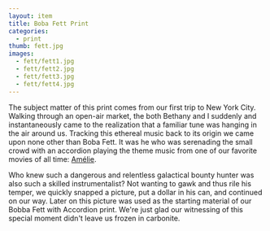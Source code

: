 ```yaml
---
layout: item
title: Boba Fett Print
categories:
  - print
thumb: fett.jpg
images:
  - fett/fett1.jpg
  - fett/fett2.jpg
  - fett/fett3.jpg
  - fett/fett4.jpg
---
```




The subject matter of this print comes from our first trip to New York City. Walking through an open-air market, the both Bethany and I suddenly and instantaneously came to the realization that a familiar tune was hanging in the air around us. Tracking this ethereal music back to its origin we came upon none other than Boba Fett. It was he who was serenading the small crowd with an accordion playing the theme music from one of our favorite movies of all time: [Amélie](http://www.imdb.com/title/tt0211915/).

Who knew such a dangerous and relentless galactical bounty hunter was also such a skilled instrumentalist? Not wanting to gawk and thus rile his temper, we quickly snapped a picture, put a dollar in his can, and continued on our way. Later on this picture was used as the starting material of our Bobba Fett with Accordion print. We're just glad our witnessing of this special moment didn't leave us frozen in carbonite.
